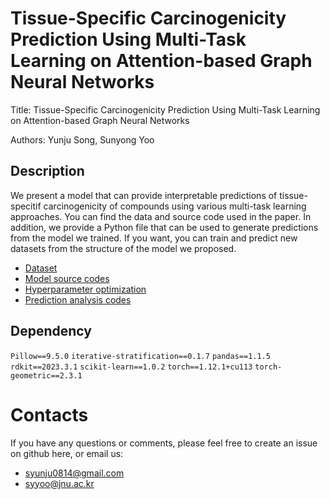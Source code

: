 # Tissue-Specific Carcinogenicity Prediction Using Multi-Task Learning on Attention-based Graph Neural Networks

Title: Tissue-Specific Carcinogenicity Prediction Using Multi-Task Learning on Attention-based Graph Neural Networks

Authors: Yunju Song, Sunyong Yoo

## Description

We present a model that can provide interpretable predictions of tissue-specitif carcinogenicity of compounds using various multi-task learning approaches.
You can find the data and source code used in the paper.
In addition, we provide a Python file that can be used to generate predictions from the model we trained.
If you want, you can train and predict new datasets from the structure of the model we proposed.

- [Dataset](https://github.com/bmil-jnu/FetoML/tree/main/Data)
- [Model source codes](https://github.com/bmil-jnu/FetoML/tree/main/Model%20Code/Model)
- [Hyperparameter optimization](https://github.com/bmil-jnu/FetoML/tree/main/Model%20Code/Hyperparameter%20Optimization)
- [Prediction analysis codes](https://github.com/bmil-jnu/FetoML/tree/main/Model%20Code/Analysis)

## Dependency

`Pillow==9.5.0`
`iterative-stratification==0.1.7`
`pandas==1.1.5`
`rdkit==2023.3.1`
`scikit-learn==1.0.2`
`torch==1.12.1+cu113`
`torch-geometric==2.3.1`


# Contacts

If you have any questions or comments, please feel free to create an issue on github here, or email us:

- syunju0814@gmail.com
- syyoo@jnu.ac.kr
